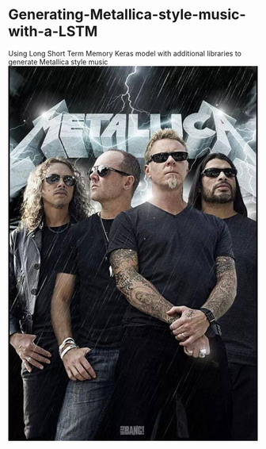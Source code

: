 # Generating-Metallica-style-music-with-a-LSTM
Using Long Short Term Memory Keras model with additional libraries to generate Metallica style music
![title](data/mettalica_picture.jpg)
